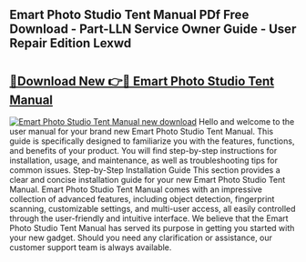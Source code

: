 ## Emart Photo Studio Tent Manual PDf Free Download - Part-LLN Service Owner Guide - User Repair Edition Lexwd

# <h2><a href="http://bc45535.oget.top/?id=Emart+Photo+Studio+Tent+Manual">🔗Download New 👉🔴 Emart Photo Studio Tent Manual</a></h2>

[![Emart Photo Studio Tent Manual new download](https://i.imgur.com/5g1atiW.png)](http://bc45535.oget.top/?id=Emart+Photo+Studio+Tent+Manual)
Hello and welcome to the user manual for your brand new Emart Photo Studio Tent Manual. This guide is specifically designed to familiarize you with the features, functions, and benefits of your product. You will find step-by-step instructions for installation, usage, and maintenance, as well as troubleshooting tips for common issues. Step-by-Step Installation Guide This section provides a clear and concise installation guide for your new Emart Photo Studio Tent Manual. Emart Photo Studio Tent Manual comes with an impressive collection of advanced features, including object detection, fingerprint scanning, customizable settings, and multi-user access, all easily controlled through the user-friendly and intuitive interface. We believe that the Emart Photo Studio Tent Manual has served its purpose in getting you started with your new gadget. Should you need any clarification or assistance, our customer support team is always available.
